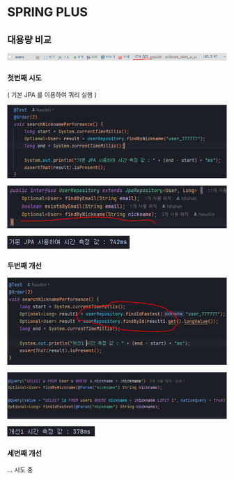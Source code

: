 # SPRING PLUS

## 대용량 비교 

![img.png](image/유저_수.png)

### 첫번째 시도
( 기본 JPA 를 이용하여 쿼리 실행 )

![img.png](image/기본_코드.png)

![img.png](image/기본_쿼리.png)

![img.png](image/기본_결과.png)

### 두번째 개선
![img.png](image/중간_코드.png)

![img.png](image/중간_쿼리.png)

![img.png](image/중간_결과.png)

### 세번째 개선
... 시도 중